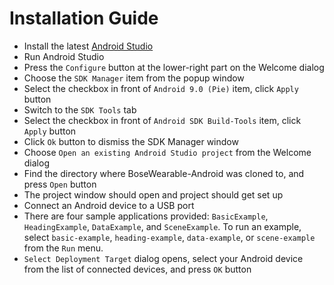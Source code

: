 # Installation Guide

* Install the latest [Android Studio](https://developer.android.com/studio/)
* Run Android Studio
* Press the `Configure` button at the lower-right part on the Welcome dialog
* Choose the `SDK Manager` item from the popup window
* Select the checkbox in front of `Android 9.0 (Pie)` item, click `Apply` button
* Switch to the `SDK Tools` tab
* Select the checkbox in front of `Android SDK Build-Tools` item, click `Apply` button
* Click `Ok` button to dismiss the SDK Manager window
* Choose `Open an existing Android Studio project` from the Welcome dialog
* Find the directory where BoseWearable-Android was cloned to, and press `Open` button
* The project window should open and project should get set up
* Connect an Android device to a USB port
* There are four sample applications provided: `BasicExample`, `HeadingExample`, `DataExample`, and `SceneExample`.
 To run an example, select `basic-example`, `heading-example`, `data-example`, or `scene-example` from the `Run` menu.
* `Select Deployment Target` dialog opens, select your Android device from the list of connected devices, and press `OK` button
